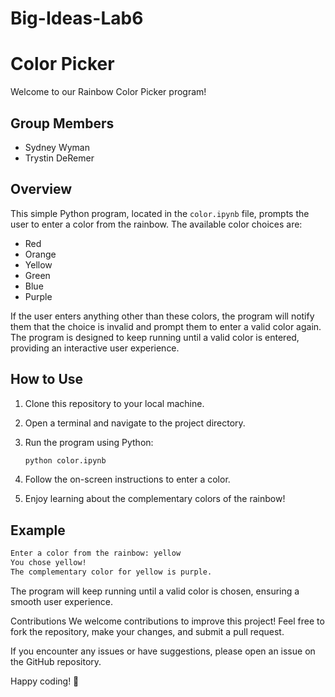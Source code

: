 # Big-Ideas-Lab6

# Color Picker

Welcome to our Rainbow Color Picker program!

## Group Members
- Sydney Wyman
- Trystin DeRemer

## Overview

This simple Python program, located in the `color.ipynb` file, prompts the user to enter a color from the rainbow. The available color choices are:
- Red
- Orange
- Yellow
- Green
- Blue
- Purple

If the user enters anything other than these colors, the program will notify them that the choice is invalid and prompt them to enter a valid color again. The program is designed to keep running until a valid color is entered, providing an interactive user experience.

## How to Use

1. Clone this repository to your local machine.
2. Open a terminal and navigate to the project directory.
3. Run the program using Python:

    ```bash
    python color.ipynb
    ```

4. Follow the on-screen instructions to enter a color.
5. Enjoy learning about the complementary colors of the rainbow!

## Example

```bash
Enter a color from the rainbow: yellow
You chose yellow!
The complementary color for yellow is purple.
```

The program will keep running until a valid color is chosen, ensuring a smooth user experience.

Contributions
We welcome contributions to improve this project! Feel free to fork the repository, make your changes, and submit a pull request.

If you encounter any issues or have suggestions, please open an issue on the GitHub repository.

Happy coding! 🚀